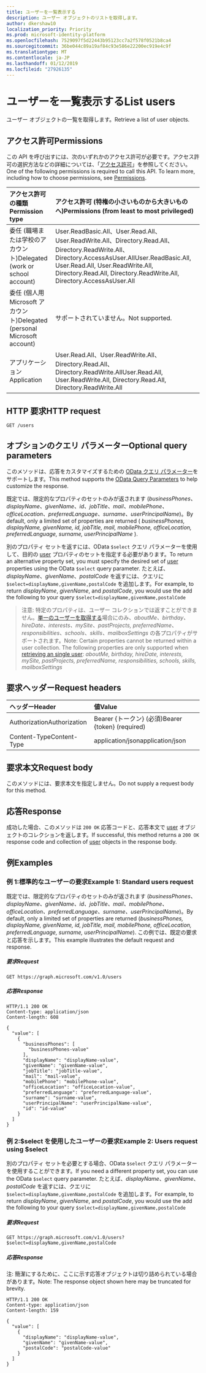 ```yaml
---
title: ユーザーを一覧表示する
description: ユーザー オブジェクトのリストを取得します。
author: dkershaw10
localization_priority: Priority
ms.prod: microsoft-identity-platform
ms.openlocfilehash: 7529097f5d22443b95123cc7a2f578f0521b8ca4
ms.sourcegitcommit: 36be044c89a19af84c93e586e22200ec919e4c9f
ms.translationtype: MT
ms.contentlocale: ja-JP
ms.lasthandoff: 01/12/2019
ms.locfileid: "27926135"
---
```

# <a name="list-users"></a><span data-ttu-id="6ba79-103">ユーザーを一覧表示する</span><span class="sxs-lookup"><span data-stu-id="6ba79-103">List users</span></span>

<span data-ttu-id="6ba79-104">ユーザー オブジェクトの一覧を取得します。</span><span class="sxs-lookup"><span data-stu-id="6ba79-104">Retrieve a list of user objects.</span></span>

## <a name="permissions"></a><span data-ttu-id="6ba79-105">アクセス許可</span><span class="sxs-lookup"><span data-stu-id="6ba79-105">Permissions</span></span>

<span data-ttu-id="6ba79-p101">この API を呼び出すには、次のいずれかのアクセス許可が必要です。アクセス許可の選択方法などの詳細については、「[アクセス許可](/graph/permissions-reference)」を参照してください。</span><span class="sxs-lookup"><span data-stu-id="6ba79-p101">One of the following permissions is required to call this API. To learn more, including how to choose permissions, see [Permissions](/graph/permissions-reference).</span></span>

|<span data-ttu-id="6ba79-108">アクセス許可の種類</span><span class="sxs-lookup"><span data-stu-id="6ba79-108">Permission type</span></span>      | <span data-ttu-id="6ba79-109">アクセス許可 (特権の小さいものから大きいものへ)</span><span class="sxs-lookup"><span data-stu-id="6ba79-109">Permissions (from least to most privileged)</span></span>              |
|:--------------------|:---------------------------------------------------------|
|<span data-ttu-id="6ba79-110">委任 (職場または学校のアカウント)</span><span class="sxs-lookup"><span data-stu-id="6ba79-110">Delegated (work or school account)</span></span> | <span data-ttu-id="6ba79-111">User.ReadBasic.All、User.Read.All、User.ReadWrite.All、Directory.Read.All、Directory.ReadWrite.All、Directory.AccessAsUser.All</span><span class="sxs-lookup"><span data-stu-id="6ba79-111">User.ReadBasic.All, User.Read.All, User.ReadWrite.All, Directory.Read.All, Directory.ReadWrite.All, Directory.AccessAsUser.All</span></span>    |
|<span data-ttu-id="6ba79-112">委任 (個人用 Microsoft アカウント)</span><span class="sxs-lookup"><span data-stu-id="6ba79-112">Delegated (personal Microsoft account)</span></span> | <span data-ttu-id="6ba79-113">サポートされていません。</span><span class="sxs-lookup"><span data-stu-id="6ba79-113">Not supported.</span></span>    |
|<span data-ttu-id="6ba79-114">アプリケーション</span><span class="sxs-lookup"><span data-stu-id="6ba79-114">Application</span></span> | <span data-ttu-id="6ba79-115">User.Read.All、User.ReadWrite.All、Directory.Read.All、Directory.ReadWrite.All</span><span class="sxs-lookup"><span data-stu-id="6ba79-115">User.Read.All, User.ReadWrite.All, Directory.Read.All, Directory.ReadWrite.All</span></span> |

## <a name="http-request"></a><span data-ttu-id="6ba79-116">HTTP 要求</span><span class="sxs-lookup"><span data-stu-id="6ba79-116">HTTP request</span></span>
<!-- { "blockType": "ignored" } -->
```http
GET /users
```

## <a name="optional-query-parameters"></a><span data-ttu-id="6ba79-117">オプションのクエリ パラメーター</span><span class="sxs-lookup"><span data-stu-id="6ba79-117">Optional query parameters</span></span>

<span data-ttu-id="6ba79-118">このメソッドは、応答をカスタマイズするための [OData クエリ パラメーター](https://developer.microsoft.com/graph/docs/concepts/query_parameters)をサポートします。</span><span class="sxs-lookup"><span data-stu-id="6ba79-118">This method supports the [OData Query Parameters](https://developer.microsoft.com/graph/docs/concepts/query_parameters) to help customize the response.</span></span>

<span data-ttu-id="6ba79-119">既定では、限定的なプロパティのセットのみが返されます (_businessPhones、displayName、givenName、id、jobTitle、mail、mobilePhone、officeLocation、preferredLanguage、surname、userPrincipalName_)。</span><span class="sxs-lookup"><span data-stu-id="6ba79-119">By default, only a limited set of properties are returned ( _businessPhones, displayName, givenName, id, jobTitle, mail, mobilePhone, officeLocation, preferredLanguage, surname, userPrincipalName_ ).</span></span> 

<span data-ttu-id="6ba79-120">別のプロパティ セットを返すには、OData `$select` クエリ パラメーターを使用して、目的の [user](../resources/user.md) プロパティのセットを指定する必要があります。</span><span class="sxs-lookup"><span data-stu-id="6ba79-120">To return an alternative property set, you must specify the desired set of [user](../resources/user.md) properties using the OData `$select` query parameter.</span></span> <span data-ttu-id="6ba79-121">たとえば、_displayName_、_givenName_、_postalCode_ を返すには、クエリに `$select=displayName,givenName,postalCode` を追加します。</span><span class="sxs-lookup"><span data-stu-id="6ba79-121">For example, to return _displayName_, _givenName_, and _postalCode_, you would use the add the following to your query `$select=displayName,givenName,postalCode`</span></span>

> <span data-ttu-id="6ba79-p103">注意: 特定のプロパティは、ユーザー コレクションでは返すことができません。[単一のユーザーを取得する](./user-get.md)場合にのみ、_aboutMe、birthday、hireDate、interests、mySite、pastProjects, preferredName、responsibilities、schools、skills、mailboxSettings_ の各プロパティがサポートされます。</span><span class="sxs-lookup"><span data-stu-id="6ba79-p103">Note: Certain properties cannot be returned within a user collection. The following properties are only supported when [retrieving an single user](./user-get.md): _aboutMe, birthday, hireDate, interests, mySite, pastProjects, preferredName, responsibilities, schools, skills, mailboxSettings_</span></span>

## <a name="request-headers"></a><span data-ttu-id="6ba79-124">要求ヘッダー</span><span class="sxs-lookup"><span data-stu-id="6ba79-124">Request headers</span></span>

| <span data-ttu-id="6ba79-125">ヘッダー</span><span class="sxs-lookup"><span data-stu-id="6ba79-125">Header</span></span>        | <span data-ttu-id="6ba79-126">値</span><span class="sxs-lookup"><span data-stu-id="6ba79-126">Value</span></span>                      |
|:--------------|:---------------------------|
| <span data-ttu-id="6ba79-127">Authorization</span><span class="sxs-lookup"><span data-stu-id="6ba79-127">Authorization</span></span> | <span data-ttu-id="6ba79-128">Bearer {トークン} (必須)</span><span class="sxs-lookup"><span data-stu-id="6ba79-128">Bearer {token} (required)</span></span>  |
| <span data-ttu-id="6ba79-129">Content-Type</span><span class="sxs-lookup"><span data-stu-id="6ba79-129">Content-Type</span></span>  | <span data-ttu-id="6ba79-130">application/json</span><span class="sxs-lookup"><span data-stu-id="6ba79-130">application/json</span></span>           |

## <a name="request-body"></a><span data-ttu-id="6ba79-131">要求本文</span><span class="sxs-lookup"><span data-stu-id="6ba79-131">Request body</span></span>

<span data-ttu-id="6ba79-132">このメソッドには、要求本文を指定しません。</span><span class="sxs-lookup"><span data-stu-id="6ba79-132">Do not supply a request body for this method.</span></span>

## <a name="response"></a><span data-ttu-id="6ba79-133">応答</span><span class="sxs-lookup"><span data-stu-id="6ba79-133">Response</span></span>

<span data-ttu-id="6ba79-134">成功した場合、このメソッドは `200 OK` 応答コードと、応答本文で [user](../resources/user.md) オブジェクトのコレクションを返します。</span><span class="sxs-lookup"><span data-stu-id="6ba79-134">If successful, this method returns a `200 OK` response code and collection of [user](../resources/user.md) objects in the response body.</span></span>

## <a name="examples"></a><span data-ttu-id="6ba79-135">例</span><span class="sxs-lookup"><span data-stu-id="6ba79-135">Examples</span></span>

### <a name="example-1-standard-users-request"></a><span data-ttu-id="6ba79-136">例 1:標準的なユーザーの要求</span><span class="sxs-lookup"><span data-stu-id="6ba79-136">Example 1: Standard users request</span></span>

<span data-ttu-id="6ba79-137">既定では、限定的なプロパティのセットのみが返されます (_businessPhones、displayName、givenName、id、jobTitle、mail、mobilePhone、officeLocation、preferredLanguage、surname、userPrincipalName_)。</span><span class="sxs-lookup"><span data-stu-id="6ba79-137">By default, only a limited set of properties are returned (_businessPhones, displayName, givenName, id, jobTitle, mail, mobilePhone, officeLocation, preferredLanguage, surname, userPrincipalName_).</span></span> <span data-ttu-id="6ba79-138">この例では、既定の要求と応答を示します。</span><span class="sxs-lookup"><span data-stu-id="6ba79-138">This example illustrates the default request and response.</span></span> 

##### <a name="request"></a><span data-ttu-id="6ba79-139">要求</span><span class="sxs-lookup"><span data-stu-id="6ba79-139">Request</span></span>

<!-- {
  "blockType": "request",
  "name": "get_users"
}-->
```http
GET https://graph.microsoft.com/v1.0/users
```

##### <a name="response"></a><span data-ttu-id="6ba79-140">応答</span><span class="sxs-lookup"><span data-stu-id="6ba79-140">Response</span></span>

<!-- {
  "blockType": "response",
  "truncated": true,
  "@odata.type": "microsoft.graph.user",
  "isCollection": true
} -->
```http
HTTP/1.1 200 OK
Content-type: application/json
Content-length: 608

{
  "value": [
    {
      "businessPhones": [
        "businessPhones-value"
      ],
      "displayName": "displayName-value",
      "givenName": "givenName-value",
      "jobTitle": "jobTitle-value",
      "mail": "mail-value",
      "mobilePhone": "mobilePhone-value",
      "officeLocation": "officeLocation-value",
      "preferredLanguage": "preferredLanguage-value",
      "surname": "surname-value",
      "userPrincipalName": "userPrincipalName-value",
      "id": "id-value"
    }
  ]
}
```

### <a name="example-2-users-request-using-select"></a><span data-ttu-id="6ba79-141">例 2:$select を使用したユーザーの要求</span><span class="sxs-lookup"><span data-stu-id="6ba79-141">Example 2: Users request using $select</span></span>

<span data-ttu-id="6ba79-142">別のプロパティ セットを必要とする場合、OData `$select` クエリ パラメーターを使用することができます。</span><span class="sxs-lookup"><span data-stu-id="6ba79-142">If you need a different property set, you can use the OData `$select` query parameter.</span></span> <span data-ttu-id="6ba79-143">たとえば、_displayName_、_givenName_、_postalCode_ を返すには、クエリに `$select=displayName,givenName,postalCode` を追加します。</span><span class="sxs-lookup"><span data-stu-id="6ba79-143">For example, to return _displayName_, _givenName_, and _postalCode_, you would use the add the following to your query `$select=displayName,givenName,postalCode`</span></span>

##### <a name="request"></a><span data-ttu-id="6ba79-144">要求</span><span class="sxs-lookup"><span data-stu-id="6ba79-144">Request</span></span>

<!-- {
  "blockType": "request",
  "name": "get_users"
}-->
```http
GET https://graph.microsoft.com/v1.0/users?$select=displayName,givenName,postalCode
```

##### <a name="response"></a><span data-ttu-id="6ba79-145">応答</span><span class="sxs-lookup"><span data-stu-id="6ba79-145">Response</span></span>

<span data-ttu-id="6ba79-146">注: 簡潔にするために、ここに示す応答オブジェクトは切り詰められている場合があります。</span><span class="sxs-lookup"><span data-stu-id="6ba79-146">Note: The response object shown here may be truncated for brevity.</span></span>
<!-- {
  "blockType": "response",
  "truncated": true,
  "@odata.type": "microsoft.graph.user",
  "isCollection": true
} -->
```http
HTTP/1.1 200 OK
Content-type: application/json
Content-length: 159

{
  "value": [
    {
      "displayName": "displayName-value",
      "givenName": "givenName-value",
      "postalCode": "postalCode-value"
    }
  ]
}
```

<!-- uuid: 8fcb5dbc-d5aa-4681-8e31-b001d5168d79
2015-10-25 14:57:30 UTC -->
<!-- {
  "type": "#page.annotation",
  "description": "List users",
  "keywords": "",
  "section": "documentation",
  "tocPath": ""
}-->
